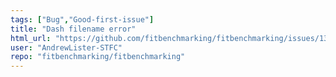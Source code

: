 ```yaml
---
tags: ["Bug","Good-first-issue"]
title: "Dash filename error"
html_url: "https://github.com/fitbenchmarking/fitbenchmarking/issues/1304"
user: "AndrewLister-STFC"
repo: "fitbenchmarking/fitbenchmarking"
---
```


